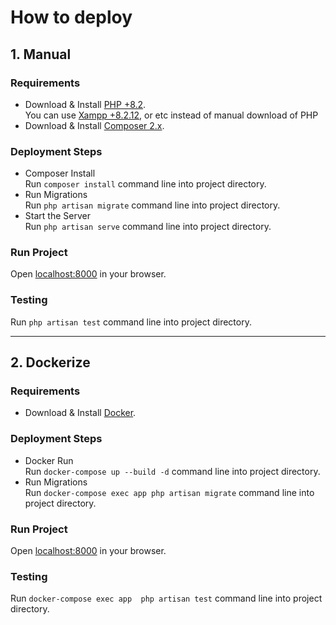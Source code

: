 # How to deploy

## 1. Manual

### Requirements

- Download & Install [PHP +8.2](https://www.php.net/downloads.php).
  <br> You can use [Xampp +8.2.12](https://www.apachefriends.org/download.html), or etc instead of manual download of PHP
- Download & Install [Composer 2.x](https://getcomposer.org/download/).

### Deployment Steps
- Composer Install
  <br> Run `composer install` command line into project directory.
- Run Migrations
  <br> Run `php artisan migrate` command line into project directory.
- Start the Server
  <br> Run `php artisan serve` command line into project directory.

### Run Project
Open [localhost:8000](https://localhost:8000) in your browser.

### Testing
  Run `php artisan test` command line into project directory.

<hr>

## 2. Dockerize

### Requirements
- Download & Install [Docker](https://www.docker.com/products/docker-desktop/).

### Deployment Steps
- Docker Run
  <br> Run `docker-compose up --build -d` command line into project directory.
- Run Migrations
  <br> Run `docker-compose exec app php artisan migrate` command line into project directory.

### Run Project
Open [localhost:8000](https://localhost:8000) in your browser.

### Testing
  Run `docker-compose exec app  php artisan test` command line into project directory.

